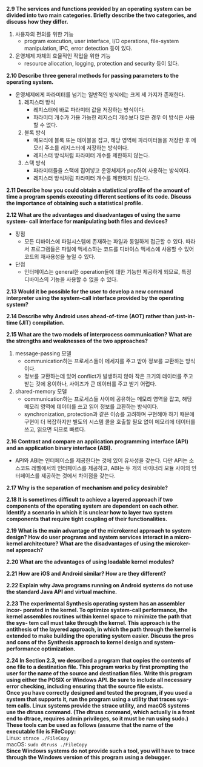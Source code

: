 **2.9 The services and functions provided by an operating system can be divided into two main categories. Briefly describe the two categories, and discuss how they differ.**  
1. 사용자의 편의를 위한 기능  
	* program execution, user interface, I/O operations, file-system manipulation, IPC, error detection 등이 있다.  
2. 운영체제 자체의 효율적인 작업을 위한 기능
	* resource allocation, logging, protection and security 등이 있다.  
	
**2.10 Describe three general methods for passing parameters to the operating system.**  
* 운영체제에게 파라미터를 넘기는 일반적인 방식에는 크게 세 가지가 존재한다.
	1. 레지스터 방식  
		* 레지스터에 바로 파라미터 값을 저장하는 방식이다.  
		* 파라미터 개수가 가용 가능한 레지스터 개수보다 많은 경우 이 방식은 사용할 수 없다.  
	2. 블록 방식  
		* 메모리에 블록 또는 테이블을 잡고, 해당 영역에 파라미터들을 저장한 후 메모리 주소를 레지스터에 저장하는 방식이다.  
		* 레지스터 방식처럼 파라미터 개수를 제한하지 않는다.
	3. 스택 방식  
		* 파라미터들을 스택에 집어넣고 운영체제가 pop하여 사용하는 방식이다.
		* 레지스터 방식처럼 파라미터 개수를 제한하지 않는다.

**2.11 Describe how you could obtain a statistical profile of the amount of time a program spends executing different sections of its code. Discuss the importance of obtaining such a statistical profile.**  

**2.12 What are the advantages and disadvantages of using the same system- call interface for manipulating both files and devices?**  
* 장점  
	* 모든 디바이스에 파일시스템에 존재하는 파일과 동일하게 접근할 수 있다. 따라서 프로그램들은 파일에 액세스하는 코드를 디바이스 액세스에 사용할 수 있어 코드의 재사용성을 높일 수 있다.
* 단점  
	* 인터페이스는 general한 operation들에 대한 기능만 제공하게 되므로, 특정 디바이스의 기능을 사용할 수 없을 수 있다.  
	
**2.13 Would it be possible for the user to develop a new command interpreter using the system-call interface provided by the operating system?**  

**2.14 Describe why Android uses ahead-of-time (AOT) rather than just-in-time (JIT) compilation.**  

**2.15 What are the two models of interprocess communication? What are the strengths and weaknesses of the two approaches?**  
1. message-passing 모델  
	* communication하는 프로세스들이 메세지를 주고 받아 정보를 교환하는 방식이다.  
	* 정보를 교환하는데 있어 conflict가 발생하지 않아 작은 크기의 데이터를 주고 받는 것에 용이하나, 사이즈가 큰 데이터를 주고 받기 어렵다.  
2. shared-memory 모델  
	* communication하는 프로세스들 사이에 공유하는 메모리 영역을 잡고, 해당 메모리 영역에 데이터를 쓰고 읽어 정보를 교환하는 방식이다.
	* synchronization, protection과 같은 이슈를 고려하며 구현해야 하기 때문에 구현이 더 복잡하지만 별도의 시스템 콜을 호출할 필요 없이 메모리에 데이터를 쓰고, 읽으면 되므로 빠르다.  

**2.16 Contrast and compare an application programming interface (API) and an application binary interface (ABI).**  
* API와 ABI는 인터페이스를 제공한다는 것에 있어 유사성을 갖는다. 다만 API는 소스코드 레벨에서의 인터페이스를 제공하고, ABI는 두 개의 바이너리 모듈 사이의 인터페이스를 제공하는 것에서 차이점을 갖는다.  

**2.17 Why is the separation of mechanism and policy desirable?**  

**2.18 It is sometimes difficult to achieve a layered approach if two components of the operating system are dependent on each other. Identify a scenario in which it is unclear how to layer two system components that require tight coupling of their functionalities.**  

**2.19 What is the main advantage of the microkernel approach to system design? How do user programs and system services interact in a micro- kernel architecture? What are the disadvantages of using the microker- nel approach?**  

**2.20 What are the advantages of using loadable kernel modules?**  

**2.21 How are iOS and Android similar? How are they different?**  

**2.22 Explain why Java programs running on Android systems do not use the standard Java API and virtual machine.**  

**2.23 The experimental Synthesis operating system has an assembler incor- porated in the kernel. To optimize system-call performance, the kernel assembles routines within kernel space to minimize the path that the sys- tem call must take through the kernel. This approach is the antithesis of the layered approach, in which the path through the kernel is extended to make building the operating system easier. Discuss the pros and cons of the Synthesis approach to kernel design and system-performance optimization.**  

**2.24 In Section 2.3, we described a program that copies the contents of one file to a destination file. This program works by first prompting the user for the name of the source and destination files. Write this program using either the POSIX or Windows API. Be sure to include all necessary error checking, including ensuring that the source file exists.   
Once you have correctly designed and tested the program, if you used a system that supports it, run the program using a utility that traces sys- tem calls. Linux systems provide the strace utility, and macOS systems use the dtruss command. (The dtruss command, which actually is a front end to dtrace, requires admin privileges, so it must be run using sudo.) These tools can be used as follows (assume that the name of the executable file is FileCopy:**  
Linux: `strace ./FileCopy`   
macOS: `sudo dtruss ./FileCopy`   
**Since Windows systems do not provide such a tool, you will have to trace through the Windows version of this program using a debugger.**  
